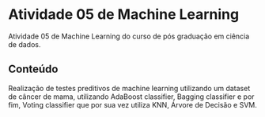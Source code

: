 # Atividade 05 de Machine Learning

Atividade 05 de Machine Learning do curso de pós graduação em ciência de dados.

## Conteúdo

Realização de testes preditivos de machine learning utilizando um dataset de câncer de mama, utilizando AdaBoost classifier, Bagging classifier e por fim, Voting classifier que por sua vez utiliza KNN, Árvore de Decisão e SVM.